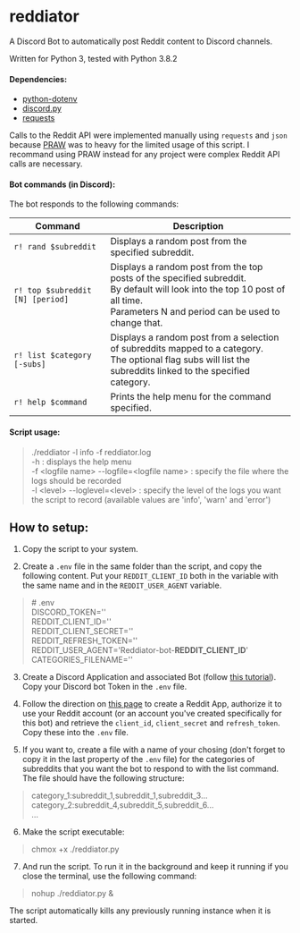 # reddiator
A Discord Bot to automatically post Reddit content to Discord channels.

Written for Python 3, tested with Python 3.8.2

#### Dependencies:
- [python-dotenv](https://pypi.org/project/python-dotenv/)  
- [discord.py](https://pypi.org/project/discord.py/)  
- [requests](https://pypi.org/project/requests/)  

Calls to the Reddit API were implemented manually using `requests` and `json` because [PRAW](https://praw.readthedocs.io/en/latest/) was to heavy for the limited usage of this script. I recommand using PRAW instead for any project were complex Reddit API calls are necessary.

#### Bot commands (in Discord):
The bot responds to the following commands:  

| Command                        	| Description                                                                                                                                                                         	|
|-----------------------------------	|-------------------------------------------------------------------------------------------------------------------------------------------------------------------------------------	|
| `r! rand $subreddit`             	   | Displays a random post from the specified subreddit.                                                                                                                                	|
| `r! top $subreddit [N] [period]` 	   | Displays a random post from the top posts of the specified subreddit.<br>By default will look into the top 10 post of all time.<br>Parameters N and period can be used to change that. 	|
| `r! list $category [-subs]`      	   | Displays a random post from a selection of subreddits mapped to a category.<br>The optional flag subs will list the subreddits linked to the specified category.                       	|
| `r! help $command`               	| Prints the help menu for the command specified.                                                                                                                                     	|


#### Script usage:
> ./reddiator -l info -f reddiator.log  
> -h : displays the help menu  
> -f \<logfile name\> --logfile=\<logfile name\> : specify the file where the logs should be recorded   
> -l \<level> --loglevel=\<level\> : specify the level of the logs you want the script to record (available values are 'info', 'warn' and 'error')  

## How to setup: 
1. Copy the script to your system.

2. Create a `.env` file in the same folder than the script, and copy the following content. Put your `REDDIT_CLIENT_ID` both in the variable with the same name and in the `REDDIT_USER_AGENT` variable.
>\# .env  
>DISCORD_TOKEN=''  
>REDDIT_CLIENT_ID=''  
>REDDIT_CLIENT_SECRET=''  
>REDDIT_REFRESH_TOKEN=''  
>REDDIT_USER_AGENT='Reddiator-bot-**REDDIT_CLIENT_ID**'  
>CATEGORIES_FILENAME=''  

3. Create a Discord Application and associated Bot (follow [this tutorial](https://realpython.com/how-to-make-a-discord-bot-python/#creating-a-discord-account)). Copy your Discord bot Token in the `.env` file.

4. Follow the direction on [this page](https://github.com/reddit-archive/reddit/wiki/OAuth2) to create a Reddit App, authorize it to use your Reddit account (or an account you've created specifically for this bot) and retrieve the `client_id`, `client_secret` and `refresh_token`. Copy these into the `.env` file.

5. If you want to, create a file with a name of your chosing (don't forget to copy it in the last property of the `.env` file) for the categories of subreddits that you want the bot to respond to with the list command. The file should have the following structure:  
>category_1:subreddit_1,subreddit_1,subreddit_3...  
>category_2:subreddit_4,subreddit_5,subreddit_6...  
>...

6. Make the script executable:  
> chmox +x ./reddiator.py

7. And run the script. To run it in the background and keep it running if you close the terminal, use the following command:
> nohup ./reddiator.py &

The script automatically kills any previously running instance when it is started.
